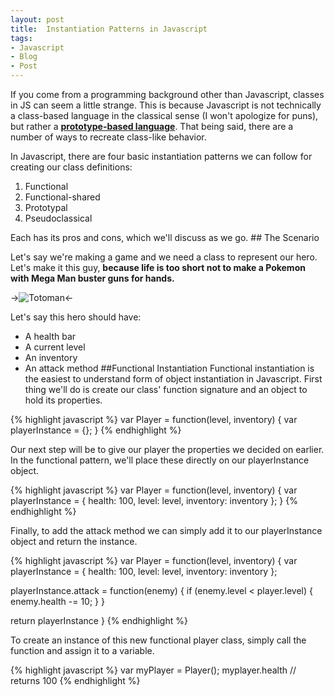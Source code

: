 ```yaml
---
layout: post
title:  Instantiation Patterns in Javascript
tags:
- Javascript
- Blog
- Post
---
```


If you come from a programming background other than Javascript, classes in JS can seem a little strange. This is because Javascript is not technically a class-based language in the classical sense (I won't apologize for puns), but rather a **[prototype-based language](https://en.wikipedia.org/wiki/Prototype-based_programming)**. That being said, there are a number of ways to recreate class-like behavior.
<div class="divider"></div>
In Javascript, there are four basic instantiation patterns we can follow for creating our class definitions:

1. Functional
2. Functional-shared
3. Prototypal
4. Pseudoclassical

<div class="divider"></div>
Each has its pros and cons, which we'll discuss as we go.
## The Scenario

Let's say we're making a game and we need a class to represent our hero. Let's make it this guy, **because life is too short not to make a Pokemon with Mega Man buster guns for hands.**

->![Totoman](/sustain/assets/images/totoman.png)<-

Let's say this hero should have:
+ A health bar
+ A current level
+ An inventory
+ An attack method
##Functional Instantiation
Functional instantiation is the easiest to understand form of object instantiation in Javascript. First thing we'll do is create our class' function signature and an object to hold its properties.

{% highlight javascript %}
var Player = function(level, inventory) {
  var playerInstance = {};
}
{% endhighlight %}

Our next step will be to give our player the properties we decided on earlier. In the functional pattern, we'll place these directly on our playerInstance object.

{% highlight javascript %}
var Player = function(level, inventory) {
  var playerInstance = {
    health: 100,
    level: level,
    inventory: inventory
  };
}
{% endhighlight %}

Finally, to add the attack method we can simply add it to our playerInstance object and return the instance.

{% highlight javascript %}
var Player = function(level, inventory) {
  var playerInstance = {
    health: 100,
    level: level,
    inventory: inventory
  };

  playerInstance.attack = function(enemy) {
    if (enemy.level < player.level) {
      enemy.health -= 10;
    }
  }

  return playerInstance
}
{% endhighlight %}

To create an instance of this new functional player class, simply call the function and assign it to a variable.

{% highlight javascript %}
var myPlayer = Player();
myplayer.health // returns 100
{% endhighlight %}
